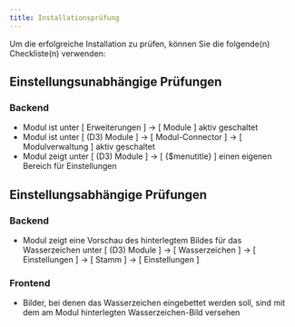 ```yaml
---
title: Installationsprüfung
---
```


Um die erfolgreiche Installation zu prüfen, können Sie die folgende(n) Checkliste(n) verwenden:

## Einstellungsunabhängige Prüfungen

### Backend

* Modul ist unter [ Erweiterungen ] -> [ Module ] aktiv geschaltet
* Modul ist unter [ (D3) Module ] -> [ Modul-Connector ] -> [ Modulverwaltung ] aktiv geschaltet
* Modul zeigt unter [ (D3) Module ] -> [ {$menutitle} ] einen eigenen Bereich für Einstellungen
    
## Einstellungsabhängige Prüfungen

### Backend

* Modul zeigt eine Vorschau des hinterlegtem Bildes für das Wasserzeichen unter [ (D3) Module ] -> [ Wasserzeichen ] -> [ Einstellungen ] -> [ Stamm ] -> [ Einstellungen ]

### Frontend

* Bilder, bei denen das Wasserzeichen eingebettet werden soll, sind mit dem am Modul hinterlegten Wasserzeichen-Bild versehen
